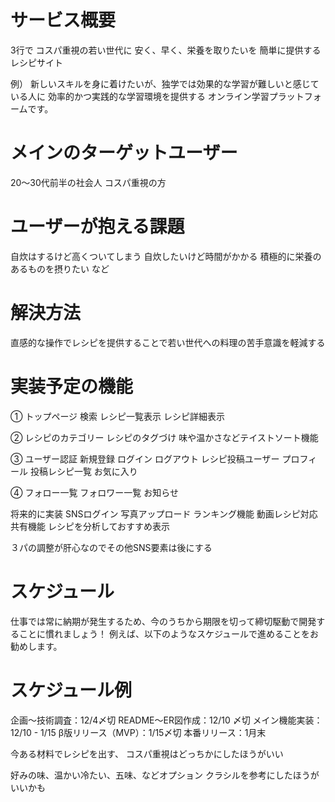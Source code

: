 # サービス概要
3行で
コスパ重視の若い世代に
安く、早く、栄養を取りたいを
簡単に提供するレシピサイト

例）
新しいスキルを身に着けたいが、独学では効果的な学習が難しいと感じている人に
効率的かつ実践的な学習環境を提供する
オンライン学習プラットフォームです。

# メインのターゲットユーザー
20〜30代前半の社会人
コスパ重視の方


# ユーザーが抱える課題
自炊はするけど高くついてしまう
自炊したいけど時間がかかる
積極的に栄養のあるものを摂りたい
など


# 解決方法
直感的な操作でレシピを提供することで若い世代への料理の苦手意識を軽減する

# 実装予定の機能

①
トップページ
検索
レシピ一覧表示
レシピ詳細表示

②
レシピのカテゴリー
レシピのタグづけ
味や温かさなどテイストソート機能

③
ユーザー認証
新規登録
ログイン
ログアウト
レシピ投稿ユーザー
プロフィール 
投稿レシピ一覧
お気に入り

④
フォロー一覧
フォロワー一覧
お知らせ

将来的に実装
SNSログイン
写真アップロード
ランキング機能
動画レシピ対応
共有機能
レシピを分析しておすすめ表示

３パの調整が肝心なのでその他SNS要素は後にする


# スケジュール
仕事では常に納期が発生するため、今のうちから期限を切って締切駆動で開発することに慣れましょう！
例えば、以下のようなスケジュールで進めることをお勧めします。

# スケジュール例
企画〜技術調査：12/4〆切
README〜ER図作成：12/10 〆切
メイン機能実装：12/10 - 1/15
β版リリース（MVP）：1/15〆切
本番リリース：1月末


今ある材料でレシピを出す、
コスパ重視はどっちかにしたほうがいい

好みの味、温かい冷たい、五味、などオプション
クラシルを参考にしたほうがいいかも
